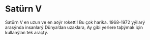 # Satürn V

Satürn V en uzun ve en aðýr roketti! Bu çok harika. 1968-1972 yýllarý arasýnda
insanlarý Dünya’dan uzaklara, Ay gibi yerlere taþýmak için kullanýlan tek
araçtý.
